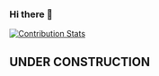 ### Hi there 👋

[![Contribution Stats](https://github-contribution-stats.vercel.app/api/?username=wizyma)](https://github.com/LordDashMe/github-contribution-stats/)

## UNDER CONSTRUCTION

<!--
**Wizyma/Wizyma** is a ✨ _special_ ✨ repository because its `README.md` (this file) appears on your GitHub profile.

Here are some ideas to get you started:

- 🔭 I’m currently working on ...
- 🌱 I’m currently learning ...
- 👯 I’m looking to collaborate on ...
- 🤔 I’m looking for help with ...
- 💬 Ask me about ...
- 📫 How to reach me: ...
- 😄 Pronouns: ...
- ⚡ Fun fact: ...
-->
